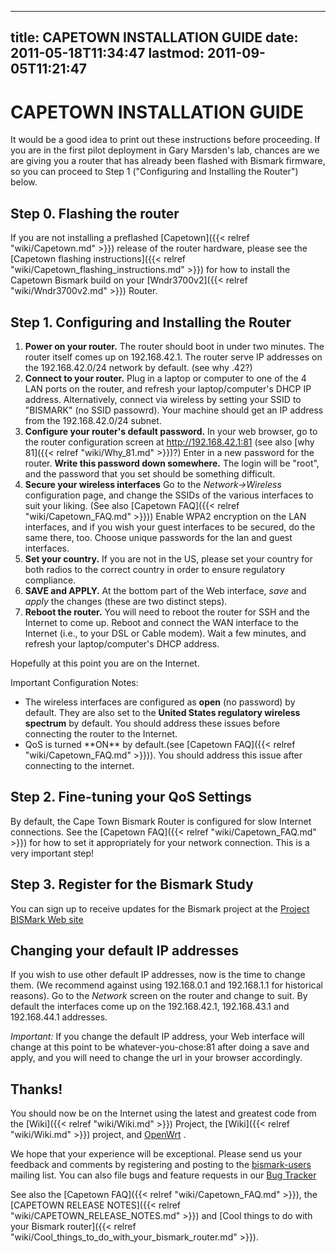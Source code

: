 
---
title: CAPETOWN INSTALLATION GUIDE
date: 2011-05-18T11:34:47
lastmod: 2011-09-05T11:21:47
---
CAPETOWN INSTALLATION GUIDE
===========================

It would be a good idea to print out these instructions before
proceeding. If you are in the first pilot deployment in Gary Marsden's
lab, chances are we are giving you a router that has already been
flashed with Bismark firmware, so you can proceed to Step 1
("Configuring and Installing the Router") below.

Step 0. Flashing the router
---------------------------

If you are not installing a preflashed [Capetown]({{< relref "wiki/Capetown.md" >}}) release of
the router hardware, please see the [Capetown flashing instructions]({{< relref "wiki/Capetown_flashing_instructions.md" >}}) for how to install the
Capetown Bismark build on your [Wndr3700v2]({{< relref "wiki/Wndr3700v2.md" >}}) Router.

Step 1. Configuring and Installing the Router
---------------------------------------------

1.  **Power on your router.** The router should boot in under
    two minutes. The router itself comes up on 192.168.42.1. The router
    serve IP addresses on the 192.168.42.0/24 network by default. (see
    <link>why .42</link>?)
2.  **Connect to your router.** Plug in a laptop or computer to one of
    the 4 LAN ports on the router, and refresh your laptop/computer's
    DHCP IP address. Alternatively, connect via wireless by setting your
    SSID to "BISMARK" (no SSID passowrd). Your machine should get an IP
    address from the 192.168.42.0/24 subnet.
3.  **Configure your router's default password.** In your web browser,
    go to the router configuration screen at http://192.168.42.1:81 (see
    also [why 81]({{< relref "wiki/Why_81.md" >}})?) Enter in a new password for the router.
    **Write this password down somewhere.** The login will be "root",
    and the password that you set should be something difficult.
4.  **Secure your wireless interfaces** Go to the *Network-&gt;Wireless*
    configuration page, and change the SSIDs of the various interfaces
    to suit your liking. (See also [Capetown FAQ]({{< relref "wiki/Capetown_FAQ.md" >}})) Enable
    WPA2 encryption on the LAN interfaces, and if you wish your guest
    interfaces to be secured, do the same there, too. Choose unique
    passwords for the lan and guest interfaces.
5.  **Set your country.** If you are not in the US, please set your
    country for both radios to the correct country in order to ensure
    regulatory compliance.
6.  **SAVE and APPLY.** At the bottom part of the Web interface, *save*
    and *apply* the changes (these are two distinct steps).
7.  **Reboot the router.** You will need to reboot the router for SSH
    and the Internet to come up. Reboot and connect the WAN interface to
    the Internet (i.e., to your DSL or Cable modem). Wait a few minutes,
    and refresh your laptop/computer's DHCP address.

Hopefully at this point you are on the Internet.

Important Configuration Notes:

-   The wireless interfaces are configured as **open** (no password)
    by default. They are also set to the **United States regulatory
    wireless spectrum** by default. You should address these issues
    before connecting the router to the Internet.
-   <link>QoS</link> is turned **ON** by default.(see [Capetown FAQ]({{< relref "wiki/Capetown_FAQ.md" >}})). You should address this issue after connecting to
    the internet.

Step 2. Fine-tuning your QoS Settings
-------------------------------------

By default, the Cape Town Bismark Router is configured for slow Internet
connections. See the [Capetown FAQ]({{< relref "wiki/Capetown_FAQ.md" >}}) for how to set it
appropriately for your network connection. This is a very important
step!

Step 3. Register for the Bismark Study
--------------------------------------

You can sign up to receive updates for the Bismark project at the
[Project BISMark Web site](http://projectbismark.net)

Changing your default IP addresses
----------------------------------

If you wish to use other default IP addresses, now is the time to change
them. (We recommend against using 192.168.0.1 and 192.168.1.1 for
historical reasons). Go to the *Network* screen on the router and change
to suit. By default the interfaces come up on the 192.168.42.1,
192.168.43.1 and 192.168.44.1 addresses.

*Important:* If you change the default IP address, your Web interface
will change at this point to be whatever-you-chose:81 after doing a save
and apply, and you will need to change the url in your browser
accordingly.

Thanks!
-------

You should now be on the Internet using the latest and greatest code
from the [Wiki]({{< relref "wiki/Wiki.md" >}}) Project, the
[Wiki]({{< relref "wiki/Wiki.md" >}}) project, and
[OpenWrt](http://www.openwrt.org) .

We hope that your experience will be exceptional. Please send us your
feedback and comments by registering and posting to the
[bismark-users](http://lists.noise.gatech.edu/listinfo/bismark-users)
mailing list. You can also file bugs and feature requests in our [Bug
Tracker](http://www.bufferbloat.net/projects/bismark/issues)

See also the [Capetown FAQ]({{< relref "wiki/Capetown_FAQ.md" >}}), the [CAPETOWN RELEASE NOTES]({{< relref "wiki/CAPETOWN_RELEASE_NOTES.md" >}}) and [Cool things to do with your Bismark router]({{< relref "wiki/Cool_things_to_do_with_your_bismark_router.md" >}}).
